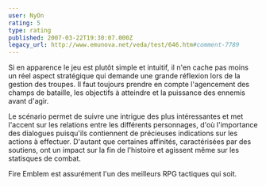 ```yaml
---
user: NyOn
rating: 5
type: rating
published: 2007-03-22T19:30:07.000Z
legacy_url: http://www.emunova.net/veda/test/646.htm#comment-7789
---
```

Si en apparence le jeu est plutôt simple et intuitif, il n'en cache pas moins un réel aspect stratégique qui demande une grande réflexion lors de la gestion des troupes.
Il faut toujours prendre en compte l'agencement des champs de bataille, les objectifs à atteindre et la puissance des ennemis avant d'agir.

Le scénario permet de suivre une intrigue des plus intéressantes et met l'accent sur les relations entre les différents personnages, d'où l'importance des dialogues puisqu'ils contiennent de précieuses indications sur les actions à effectuer.
D'autant que certaines affinités, caractérisées par des soutiens, ont un impact sur la fin de l'histoire et agissent même sur les statisques de combat.

Fire Emblem est assurément l'un des meilleurs RPG tactiques qui soit.